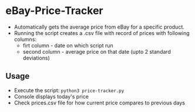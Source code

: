 # eBay-Price-Tracker

- Automatically gets the average price from eBay for a specific product. 
- Running the script creates a .csv file with record of prices with following columns:
    - firt column - date on which script run
    - second column - average price on that date (upto 2 standard deviations)

## Usage 
- Execute the script: `python3 price-tracker.py`
- Console displays today's price
- Check prices.csv file for how current price compares to previous days
